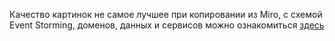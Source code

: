 Качество картинок не самое лучшее при копировании из Miro,
с схемой Event Storming, доменов, данных и сервисов
можно ознакомиться [здесь](https://miro.com/app/board/uXjVNq1B2XY=/?share_link_id=37550090881)
